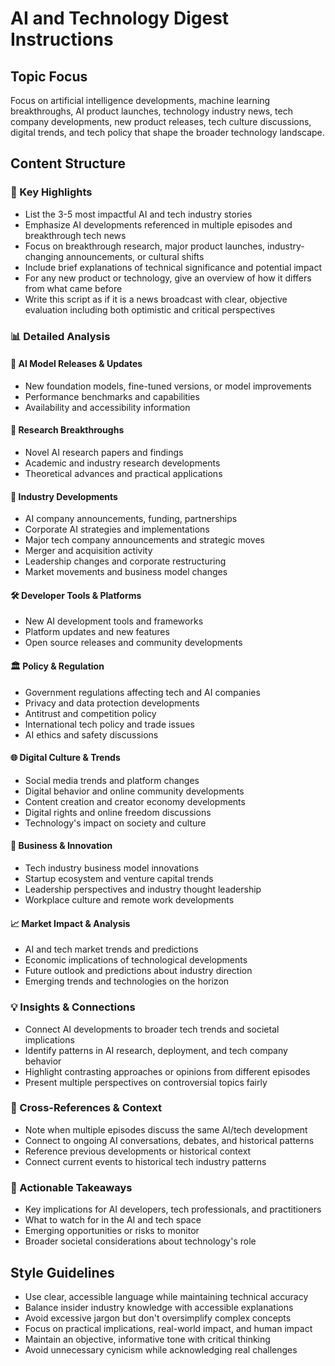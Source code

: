 # AI and Technology Digest Instructions

## Topic Focus
Focus on artificial intelligence developments, machine learning breakthroughs, AI product launches, technology industry news, tech company developments, new product releases, tech culture discussions, digital trends, and tech policy that shape the broader technology landscape.

## Content Structure

### 🌟 Key Highlights
- List the 3-5 most impactful AI and tech industry stories
- Emphasize AI developments referenced in multiple episodes and breakthrough tech news
- Focus on breakthrough research, major product launches, industry-changing announcements, or cultural shifts
- Include brief explanations of technical significance and potential impact
- For any new product or technology, give an overview of how it differs from what came before
- Write this script as if it is a news broadcast with clear, objective evaluation including both optimistic and critical perspectives

### 📊 Detailed Analysis

#### 🤖 AI Model Releases & Updates
- New foundation models, fine-tuned versions, or model improvements
- Performance benchmarks and capabilities
- Availability and accessibility information

#### 🔬 Research Breakthroughs
- Novel AI research papers and findings
- Academic and industry research developments
- Theoretical advances and practical applications

#### 🏢 Industry Developments
- AI company announcements, funding, partnerships
- Corporate AI strategies and implementations
- Major tech company announcements and strategic moves
- Merger and acquisition activity
- Leadership changes and corporate restructuring
- Market movements and business model changes

#### 🛠️ Developer Tools & Platforms
- New AI development tools and frameworks
- Platform updates and new features
- Open source releases and community developments

#### 🏛️ Policy & Regulation
- Government regulations affecting tech and AI companies
- Privacy and data protection developments
- Antitrust and competition policy
- International tech policy and trade issues
- AI ethics and safety discussions

#### 🌐 Digital Culture & Trends
- Social media trends and platform changes
- Digital behavior and online community developments
- Content creation and creator economy developments
- Digital rights and online freedom discussions
- Technology's impact on society and culture

#### 💼 Business & Innovation
- Tech industry business model innovations
- Startup ecosystem and venture capital trends
- Leadership perspectives and industry thought leadership
- Workplace culture and remote work developments

#### 📈 Market Impact & Analysis
- AI and tech market trends and predictions
- Economic implications of technological developments
- Future outlook and predictions about industry direction
- Emerging trends and technologies on the horizon

### 💡 Insights & Connections
- Connect AI developments to broader tech trends and societal implications
- Identify patterns in AI research, deployment, and tech company behavior
- Highlight contrasting approaches or opinions from different episodes
- Present multiple perspectives on controversial topics fairly

### 🔗 Cross-References & Context
- Note when multiple episodes discuss the same AI/tech development
- Connect to ongoing AI conversations, debates, and historical patterns
- Reference previous developments or historical context
- Connect current events to historical tech industry patterns

### 🎯 Actionable Takeaways
- Key implications for AI developers, tech professionals, and practitioners
- What to watch for in the AI and tech space
- Emerging opportunities or risks to monitor
- Broader societal considerations about technology's role

## Style Guidelines
- Use clear, accessible language while maintaining technical accuracy
- Balance insider industry knowledge with accessible explanations
- Avoid excessive jargon but don't oversimplify complex concepts
- Focus on practical implications, real-world impact, and human impact
- Maintain an objective, informative tone with critical thinking
- Avoid unnecessary cynicism while acknowledging real challenges